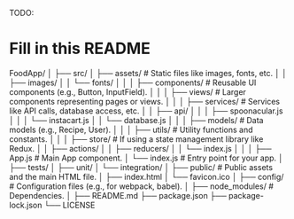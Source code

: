 TODO:
# Fill in this README

FoodApp/
│
├── src/
│   ├── assets/               # Static files like images, fonts, etc.
│   │   ├── images/
│   │   └── fonts/
│   │
│   ├── components/          # Reusable UI components (e.g., Button, InputField).
│   │
│   ├── views/               # Larger components representing pages or views.
│   │
│   ├── services/            # Services like API calls, database access, etc.
│   │   ├── api/
│   │   │   ├── spoonacular.js
│   │   │   └── instacart.js
│   │   └── database.js
│   │
│   ├── models/              # Data models (e.g., Recipe, User).
│   │
│   ├── utils/               # Utility functions and constants.
│   │
│   ├── store/               # If using a state management library like Redux.
│   │   ├── actions/
│   │   ├── reducers/
│   │   └── index.js
│   │
│   ├── App.js               # Main App component.
│   └── index.js             # Entry point for your app.
│
├── tests/
│   ├── unit/
│   └── integration/
│
├── public/                  # Public assets and the main HTML file.
│   ├── index.html
│   └── favicon.ico
│
├── config/                  # Configuration files (e.g., for webpack, babel).
│
├── node_modules/            # Dependencies.
│
├── README.md
├── package.json
├── package-lock.json
└── LICENSE

